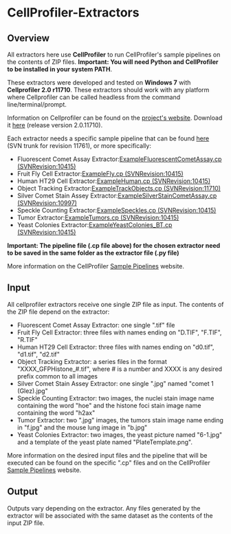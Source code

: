 # CellProfiler-Extractors


## Overview

All extractors here use **CellProfiler** to run CellProfiler's sample pipelines on the contents of ZIP files. **Important: You will need Python and CellProfiler to be installed in your system PATH**.

These extractors were developed and tested on **Windows 7** with **Cellprofiler 2.0 r11710**. These extractors should work with any platform where Cellprofiler can be called headless from the command line/terminal/prompt.

Information on Cellprofiler can be found on the [project's website](http://cellprofiler.org). Download it [here](http://cellprofiler.org/previousReleases.shtml) (release version 2.0.11710).

Each extractor needs a specific sample pipeline that can be found [here](https://svn.broadinstitute.org/CellProfiler/trunk/ExampleImages/) (SVN trunk for revision 11761), or more specifically:

* Fluorescent Comet Assay Extractor:[ExampleFluorescentCometAssay.cp (SVNRevision:10415)](https://svn.broadinstitute.org/CellProfiler/trunk/ExampleImages/ExampleCometAssay/ExampleFluorescentCometAssay.cp)
* Fruit Fly Cell Extractor:[ExampleFly.cp (SVNRevision:10415)](https://svn.broadinstitute.org/CellProfiler/trunk/ExampleImages/ExampleFlyImages/ExampleFly.cp)
* Human HT29 Cell Extractor:[ExampleHuman.cp (SVNRevision:10415)](https://svn.broadinstitute.org/CellProfiler/trunk/ExampleImages/ExampleHumanImages/ExampleHuman.cp)
* Object Tracking Extractor:[ExampleTrackObjects.cp (SVNRevision:11710)](https://svn.broadinstitute.org/CellProfiler/trunk/ExampleImages/ExampleTrackObjects/ExampleTrackObjects.cp)
* Silver Comet Stain Assey Extractor:[ExampleSilverStainCometAssay.cp (SVNRevision:10997)](https://svn.broadinstitute.org/CellProfiler/trunk/ExampleImages/ExampleCometAssay/ExampleSilverStainCometAssay.cp)
* Speckle Counting Extractor:[ExampleSpeckles.cp (SVNRevision:10415)](https://svn.broadinstitute.org/CellProfiler/trunk/ExampleImages/ExampleSpecklesImages/ExampleSpeckles.cp)
* Tumor Extractor:[ExampleTumors.cp (SVNRevision:10415)](https://svn.broadinstitute.org/CellProfiler/trunk/ExampleImages/ExampleTumorImages/ExampleTumors.cp)
* Yeast Colonies Extractor:[ExampleYeastColonies_BT.cp (SVNRevision:10415)](https://svn.broadinstitute.org/CellProfiler/trunk/ExampleImages/ExampleYeastColonies_BT_Images/ExampleYeastColonies_BT.cp)

**Important: The pipeline file (.cp file above) for the chosen extractor need to be saved in the same folder as the extractor file (.py file)**

More information on the CellProfiler [Sample Pipelines](http://cellprofiler.org/examples.shtml) website.

## Input
All cellprofiler extractors receive one single ZIP file as input. The contents of the ZIP file depend on the extractor:

* Fluorescent Comet Assay Extractor: one single ".tif" file
* Fruit Fly Cell Extractor: three files with names ending on "D.TIF", "F.TIF", "R.TIF" 
* Human HT29 Cell Extractor: three files with names ending on "d0.tif", "d1.tif", "d2.tif" 
* Object Tracking Extractor: a series files in the format "XXXX_GFPHistone_#.tif", where # is a number and XXXX is any desired prefix common to all images
* Silver Comet Stain Assey Extractor: one single ".jpg" named "comet 1 (Glez).jpg"
* Speckle Counting Extractor: two images, the nuclei stain image name containing the word "hoe" and the histone foci stain image name containing the word "h2ax" 
* Tumor Extractor: two ".jpg" images, the tumors stain image name ending in "f.jpg" and the mouse lung image in "b.jpg"
* Yeast Colonies Extractor: two images, the yeast picture named "6-1.jpg" and a template of the yeast plate named "PlateTemplate.png". 

More information on the desired input files and the pipeline that will be executed can be found on the specific ".cp" files and on the CellProfiler [Sample Pipelines](http://cellprofiler.org/examples.shtml) website.

## Output
Outputs vary depending on the extractor. Any files generated by the extractor will be associated with the same dataset as the contents of the input ZIP file.
